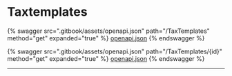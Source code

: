 # Taxtemplates

{% swagger src=".gitbook/assets/openapi.json" path="/TaxTemplates" method="get" expanded="true" %}
[openapi.json](.gitbook/assets/openapi.json)
{% endswagger %}

{% swagger src=".gitbook/assets/openapi.json" path="/TaxTemplates/{id}" method="get" expanded="true" %}
[openapi.json](.gitbook/assets/openapi.json)
{% endswagger %}

***

